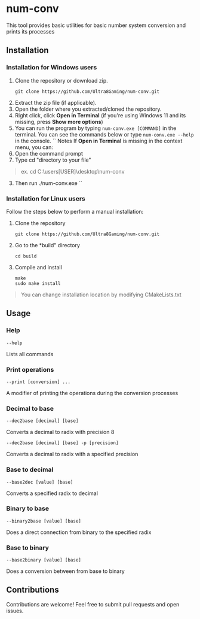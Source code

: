 # num-conv
This tool provides basic utilities for basic number system conversion and prints its processes

## Installation
### Installation for Windows users
1. Clone the repository or download zip.
    ```
    git clone https://github.com/Ultra8Gaming/num-conv.git
    ```
2. Extract the zip file (if applicable).
3. Open the folder where you extracted/cloned the repository.
4. Right click, click **Open in Terminal** (if you're using Windows 11 and its missing, press **Show more options**)
5. You can run the program by typing `num-conv.exe [COMMAND]` in the terminal. You can see the commands below or type `num-conv.exe --help` in the console.
``
Notes
If **Open in Terminal** is missing in the context menu, you can:
1. Open the command prompt
2. Type cd "directory to your file"
> ex. cd C:\users\[USER]\desktop\num-conv
3. Then run ./num-conv.exe
``

### Installation for Linux users
Follow the steps below to perform a manual installation:
1. Clone the repository
    ```
    git clone https://github.com/Ultra8Gaming/num-conv.git
    ```
2. Go to the *build" directory
    ```
    cd build
    ```
3. Compile and install
    ```
    make
    sudo make install
    ```
> You can change installation location by modifying  CMakeLists.txt


## Usage
### Help
```
--help
```
Lists all commands
### Print operations
```
--print [conversion] ...
```
A modifier of printing the operations during the conversion processes 
### Decimal to base
```
--dec2base [decimal] [base]
```
Converts a decimal to radix with precision 8
```
--dec2base [decimal] [base] -p [precision]
```
Converts a decimal to radix with a specified precision

### Base to decimal
```
--base2dec [value] [base]
```
Converts a specified radix to decimal

### Binary to base
```
--binary2base [value] [base]
```
Does a direct connection from binary to the specified radix

### Base to binary
```
--base2binary [value] [base]
```
Does a conversion between from base to binary

## Contributions
Contributions are welcome! Feel free to submit pull requests and open issues.
